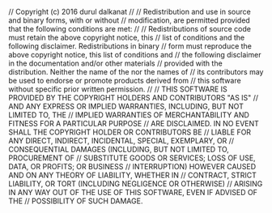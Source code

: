 // Copyright (c) 2016 durul dalkanat
//
// Redistribution and use in source and binary forms, with or without
// modification, are permitted provided that the following conditions are met:
//
// Redistributions of source code must retain the above copyright notice, this
// list of conditions and the following disclaimer. Redistributions in binary
// form must reproduce the above copyright notice, this list of conditions and
// the following disclaimer in the documentation and/or other materials
// provided with the distribution. Neither the name of the nor the names of
// its contributors may be used to endorse or promote products derived from
// this software without specific prior written permission.
//
// THIS SOFTWARE IS PROVIDED BY THE COPYRIGHT HOLDERS AND CONTRIBUTORS "AS IS"
// AND ANY EXPRESS OR IMPLIED WARRANTIES, INCLUDING, BUT NOT LIMITED TO, THE
// IMPLIED WARRANTIES OF MERCHANTABILITY AND FITNESS FOR A PARTICULAR PURPOSE
// ARE DISCLAIMED. IN NO EVENT SHALL THE COPYRIGHT HOLDER OR CONTRIBUTORS BE
// LIABLE FOR ANY DIRECT, INDIRECT, INCIDENTAL, SPECIAL, EXEMPLARY, OR
// CONSEQUENTIAL DAMAGES (INCLUDING, BUT NOT LIMITED TO, PROCUREMENT OF
// SUBSTITUTE GOODS OR SERVICES; LOSS OF USE, DATA, OR PROFITS; OR BUSINESS
// INTERRUPTION) HOWEVER CAUSED AND ON ANY THEORY OF LIABILITY, WHETHER IN
// CONTRACT, STRICT LIABILITY, OR TORT (INCLUDING NEGLIGENCE OR OTHERWISE)
// ARISING IN ANY WAY OUT OF THE USE OF THIS SOFTWARE, EVEN IF ADVISED OF THE
// POSSIBILITY OF SUCH DAMAGE.
